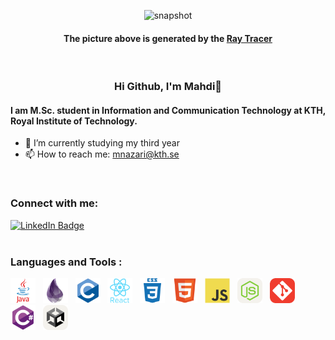 
<div align="center">

 ![snapshot](https://user-images.githubusercontent.com/100143248/225767120-c64f80bb-4a3e-4ead-9c7c-023c8c1c7c5f.png)
 #### The picture above is generated by the [Ray Tracer](https://github.com/MahdiNazarii/ID1019-Programming-II/tree/main/Ray%20Tracer)
</div>
<br/>
<div align="center">
  
### Hi Github, I'm Mahdi👋
  
 </div>
 
#### I am M.Sc. student in Information and Communication Technology at KTH, Royal Institute of Technology. 
- 🔭 I’m currently studying my third year
- 📫 How to reach me: mnazari@kth.se
<br/>

### Connect with me:
<div>
 <a href="https://www.linkedin.com/in/mahdi-nazari-995b9822a/" target="_blank">
    <img src="https://img.shields.io/badge/LinkedIn-blue?style=for-the-badge&logo=linkedin&logoColor=white" alt="LinkedIn Badge"/>
  </a>
 </div>
 <br/>

### Languages and Tools :
<div>
  <img src="https://github.com/devicons/devicon/blob/master/icons/java/java-original-wordmark.svg" title="Java" alt="Java" width="40" height="40"/>&nbsp;&nbsp;
   <img src="https://github.com/devicons/devicon/blob/master/icons/elixir/elixir-original.svg" title="Elixir" alt="Elixir" width="40" height="40"/>&nbsp;&nbsp;
   <img src="https://github.com/devicons/devicon/blob/master/icons/c/c-original.svg" title="C" alt="C" width="40" height="40"/>&nbsp;&nbsp;
  <img src="https://github.com/devicons/devicon/blob/master/icons/react/react-original-wordmark.svg" title="React" alt="React" width="40" height="40"/>&nbsp;&nbsp;
  <img src="https://github.com/devicons/devicon/blob/master/icons/css3/css3-plain-wordmark.svg"  title="CSS3" alt="CSS" width="40" height="40"/>&nbsp;&nbsp;
  <img src="https://github.com/devicons/devicon/blob/master/icons/html5/html5-original.svg" title="HTML5" alt="HTML" width="40" height="40"/>&nbsp;&nbsp;
  <img src="https://github.com/devicons/devicon/blob/master/icons/javascript/javascript-original.svg" title="JavaScript" alt="JavaScript" width="40" height="40"/>&nbsp;&nbsp;
  <img src="https://github.com/tandpfun/skill-icons/blob/main/icons/NodeJS-Light.svg" title="NodeJS" alt="NodeJS" width="40" height="40"/>&nbsp;&nbsp;
  <img src="https://github.com/tandpfun/skill-icons/blob/main/icons/Git.svg" title="Git" **alt="Git" width="40" height="40"/>&nbsp;&nbsp;
 <img src="https://github.com/devicons/devicon/blob/master/icons/csharp/csharp-original.svg" title="C#" alt="C#" width="40" height="40"/>&nbsp;&nbsp;
 <img src="https://github.com/tandpfun/skill-icons/blob/main/icons/Unity-Light.svg" title="Unity" alt="Unity" width="40" height="40"/>&nbsp;&nbsp; 
</div>
<br/>





<!--
**MahdiNazarii/MahdiNazarii** is a ✨ _special_ ✨ repository because its `README.md` (this file) appears on your GitHub profile.

Here are some ideas to get you started:

- 🔭 I’m currently working on ...
- 🌱 I’m currently learning ...
- 👯 I’m looking to collaborate on ...
- 🤔 I’m looking for help with ...
- 💬 Ask me about ...
- 📫 How to reach me: ...
- 😄 Pronouns: ...
- ⚡ Fun fact: ...
-->
